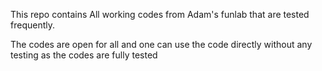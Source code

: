This repo contains All working codes from Adam's funlab that are tested frequently. 

The codes are open for all and one can use the code directly without any testing as the codes are fully tested

